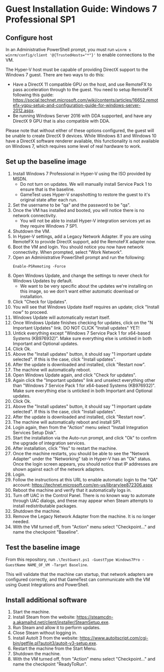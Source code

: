 # Guest Installation Guide: Windows 7 Professional SP1

## Configure host

In an Administrative PowerShell prompt, you must run `winrm s winrm/config/client '@{TrustedHosts="*"}'` to enable connections to the VM.

The Hyper-V host must be capable of providing DirectX support to the Windows 7 guest.  There are two ways to do this:
- Have a DirectX 11 compatible GPU on the host, and use RemoteFX to pass acceleration through to the guest.  You need to setup RemoteFX following this guide: https://social.technet.microsoft.com/wiki/contents/articles/16652.remotefx-vgpu-setup-and-configuration-guide-for-windows-server-2012.aspx.
- Be running Windows Server 2016 with DDA supported, and have any DirectX 9 GPU that is also compatible with DDA.

Please note that without either of these options configured, the guest will be unable to create DirectX 9 devices.  While Windows 8.1 and Windows 10 have a DirectX software renderer available, this functionality is not available on Windows 7, which requires some level of real hardware to work.

## Set up the baseline image

1. Install Windows 7 Professional in Hyper-V using the ISO provided by MSDN.
    - Do not turn on updates.  We will manually install Service Pack 1 to ensure that is the baseline.
    - GameTest uses Hyper-V snapshotting to restore the guest to it's original state after each run.
2. Set the username to be "qa" and the password to be "qa".
3. Once the VM has installed and booted, you will notice there is no network connectivity.
    - You will not be able to install Hyper-V integration services yet as they require Windows 7 SP1.
4. Shutdown the VM.
5. In Hyper-V settings, add a Legacy Network Adapter.  If you are using RemoteFX to provide DirectX support, add the RemoteFX adapter now.
6. Boot the VM and login.  You should notice you now have network connectivity.  When prompted, select "Work Network".
7. Open an Administrative PowerShell prompt and run the following:
   ```
   Enable-PSRemoting -Force
   ```
8. Open Windows Update, and change the settings to never check for Windows Updates by default.
    - We want to be very specific about the updates we're installing on this image, so we don't want either automatic download or installation.
9. Click "Check for Updates".
10. You will see that Windows Update itself requires an update; click "Install now" to proceed.
11. Windows Update will automatically restart itself.
12. Once Windows Update finishes checking for updates, click on the "N Important Updates" link.  DO NOT CLICK "Install updates" YET!
13. Untick everything except "Windows 7 Service Pack 1 for x64-based Systems (KB976932)".  Make sure everything else is unticked in both Important and Optional updates.
14. Click Ok.
15. Above the "Install updates" button, it should say "1 important update selected".  If this is the case, click "Install updates".
16. After the update is downloaded and installed, click "Restart now".
17. The machine will automatically reboot.
18. Open Windows Update again, and click "Check for updates".
19. Again click the "Important updates" link and unselect everything other than "Windows 7 Service Pack 1 for x64-based Systems (KB976932)".  Make sure everything else is unticked in both Important and Optional updates.
20. Click Ok.
21. Above the "Install updates" button, it should say "1 important update selected".  If this is the case, click "Install updates".
22. After the update is downloaded and installed, click "Restart now".
23. The machine will automatically reboot and install SP1.
24. Login again, then from the "Action" menu select "Install Integration Services Setup Disk".
25. Start the installation via the Auto-run prompt, and click "Ok" to confirm the upgrade of integration services.
26. After installation, click "Yes" to restart the machine.
27. Once the machine restarts, you should be able to see the "Network Adapter" under the "Networking" tab in Hyper-V has an "Ok" status.  Once the login screen appears, you should notice that IP addresses are shown against each of the network adapters.
29. Login.
30. Follow the instructions at this URL to enable automatic login to the "QA" account: https://technet.microsoft.com/en-us/library/ee872306.aspx
31. Reboot the machine and verify that it automatically logs in.
32. Turn off UAC in the Control Panel.  There is no known way to automate through UAC dialogs, and these may appear when Steam attempts to install redistributable packages.
33. Shutdown the machine.
34. Remove the Legacy Network Adapter from the machine.  It is no longer needed.
35. With the VM turned off, from "Action" menu select "Checkpoint..." and name the checkpoint "Baseline".

## Test the baseline image

From this repository, run `.\TestGuest.ps1 -GuestType Windows7Pro -GuestName NAME_OF_VM -Target Baseline`.

This will validate that the machine can startup, that network adapters are configured correctly, and that GameTest can communicate with the VM using Guest Integrations and PowerShell.

## Install additional software

1. Start the machine.
2. Install Steam from the website: https://steamcdn-a.akamaihd.net/client/installer/SteamSetup.exe.
3. Run Steam and allow it to perform updates.
4. Close Steam without logging in.
5. Install AutoIt 3 from the website: https://www.autoitscript.com/cgi-bin/getfile.pl?autoit3/autoit-v3-setup.exe.
6. Restart the machine from the Start Menu.
7. Shutdown the machine.
8. With the VM turned off, from "Action" menu select "Checkpoint..." and name the checkpoint "ReadyToRun".
